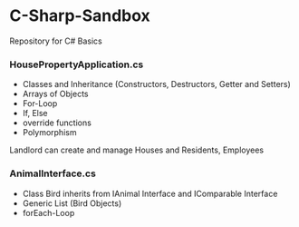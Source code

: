 # C-Sharp-Sandbox
Repository for C# Basics

### HousePropertyApplication.cs

- Classes and Inheritance (Constructors, Destructors, Getter and Setters)
- Arrays of Objects
- For-Loop
- If, Else
- override functions
- Polymorphism

Landlord can create and manage Houses and Residents, Employees

### AnimalInterface.cs

- Class Bird inherits from IAnimal Interface and IComparable Interface
- Generic List (Bird Objects)
- forEach-Loop
